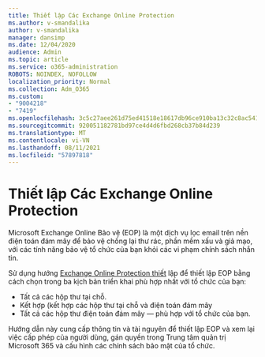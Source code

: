 ```yaml
---
title: Thiết lập Các Exchange Online Protection
ms.author: v-smandalika
author: v-smandalika
manager: dansimp
ms.date: 12/04/2020
audience: Admin
ms.topic: article
ms.service: o365-administration
ROBOTS: NOINDEX, NOFOLLOW
localization_priority: Normal
ms.collection: Adm_O365
ms.custom:
- "9004218"
- "7419"
ms.openlocfilehash: 3c5c27aee261d75ed41518e18617db96ce910ba13c32c8ac541a5ee81522ebea
ms.sourcegitcommit: 920051182781bd97ce4d4d6fbd268cb37b84d239
ms.translationtype: MT
ms.contentlocale: vi-VN
ms.lasthandoff: 08/11/2021
ms.locfileid: "57897818"
---
```

# <a name="set-up-exchange-online-protection"></a>Thiết lập Các Exchange Online Protection

Microsoft Exchange Online Bảo vệ (EOP) là một dịch vụ lọc email trên nền điện toán đám mây để bảo vệ chống lại thư rác, phần mềm xấu và giả mạo, với các tính năng bảo vệ tổ chức của bạn khỏi các vi phạm chính sách nhắn tin.

Sử dụng hướng [Exchange Online Protection thiết](https://admin.microsoft.com/adminportal/home?#/modernonboarding/setupexchangeonlineprotection) lập để thiết lập EOP bằng cách chọn trong ba kịch bản triển khai phù hợp nhất với tổ chức của bạn:

- Tất cả các hộp thư tại chỗ.
- Kết hợp (kết hợp các hộp thư tại chỗ và điện toán đám mây
- Tất cả các hộp thư điện toán đám mây — phù hợp với tổ chức của bạn.

Hướng dẫn này cung cấp thông tin và tài nguyên để thiết lập EOP và xem lại việc cấp phép của người dùng, gán quyền trong Trung tâm quản trị Microsoft 365 và cấu hình các chính sách bảo mật của tổ chức.
